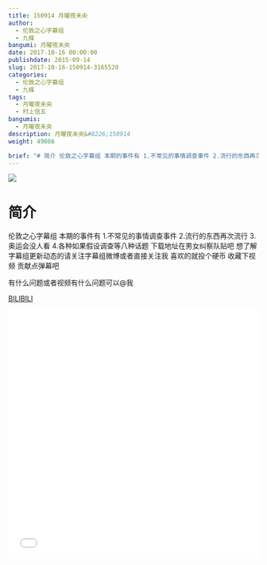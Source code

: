 ```yaml
---
title: 150914 月曜夜未央
author: 
  - 伦敦之心字幕组
  - 九條
bangumi: 月曜夜未央
date: 2017-10-16 00:00:00
publishdate: 2015-09-14
slug: 2017-10-16-150914-3165520
categories: 
  - 伦敦之心字幕组
  - 九條
tags: 
  - 月曜夜未央
  - 村上信五
bangumis: 
  - 月曜夜未央
description: 月曜夜未央&#8226;150914
weight: 49086

brief: "# 简介 伦敦之心字幕组 本期的事件有 1.不常见的事情调查事件 2.流行的东西再次流行 3.奥运会没人看 4.各种如果假设调查等八种话题 下载地址在男女纠察队贴吧 想了解字幕组更新动态的请关注字幕组微博或者直接关注我 喜欢的就投个硬币 收藏下视频 贡献点弹幕吧 有什么问题或者视频有什么问题可以@我"
---
```


![](https://i.imgur.com/jQ53fMw.jpg)

# 简介  
伦敦之心字幕组 本期的事件有 1.不常见的事情调查事件 2.流行的东西再次流行 3.奥运会没人看 4.各种如果假设调查等八种话题 下载地址在男女纠察队贴吧 想了解字幕组更新动态的请关注字幕组微博或者直接关注我 喜欢的就投个硬币 收藏下视频 贡献点弹幕吧


有什么问题或者视频有什么问题可以@我

  [BILIBILI](https://www.bilibili.com/video/av3165520/)


<div class="vcontainer">  <iframe class='video' src="//www.bilibili.com/blackboard/player.html?aid=3165520" width="100%" height="500" frameborder="0" allowfullscreen="allowfullscreen"></iframe></div>
